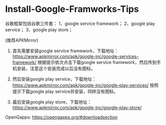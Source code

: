 # Install-Google-Framworks-Tips
谷歌框架包括谷歌三件套：
1、google service framework；
2、google play service；
3、google play store；

(推荐APKMirror)
1. 首先需要安装google service framework，下载地址：
https://www.apkmirror.com/apk/google-inc/google-services-framework/
根据提示依次点击下载google service framework，然后传到手机安装，注意这个安装完成以后没有图标。

2. 然后安装google play service，下载地址：
https://www.apkmirror.com/apk/google-inc/google-play-services/
按照提示下载google play service并安装，同样没有图标。

3. 最后安装google play store，下载地址：
https://www.apkmirror.com/apk/google-inc/google-play-store/

OpenGapps:
https://opengapps.org/#downloadsection
